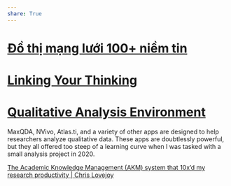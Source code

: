 ```yaml
---  
share: True  
---  
```

# [Đồ thị mạng lưới 100+ niềm tin](https://github.com/QuaCau-TheSphere/belief-network)   
  
# [Linking Your Thinking](https://notes.linkingyourthinking.com)   
  
# [Qualitative Analysis Environment](https://axle.design/an-integrated-qualitative-analysis-environment-with-obsidian)   
MaxQDA, NVivo, Atlas.ti, and a variety of other apps are designed to help researchers analyze qualitative data. These apps are doubtlessly powerful, but they all offered too steep of a learning curve when I was tasked with a small analysis project in 2020.  
  
  
[The Academic Knowledge Management (AKM) system that 10x’d my research productivity | Chris Lovejoy](https://www.chrislovejoy.me/akm)